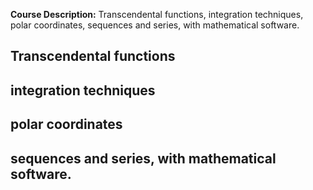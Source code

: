 **Course Description:** Transcendental functions, integration techniques, polar coordinates, sequences and series, with mathematical software.

## Transcendental functions
## integration techniques
## polar coordinates
## sequences and series, with mathematical software.